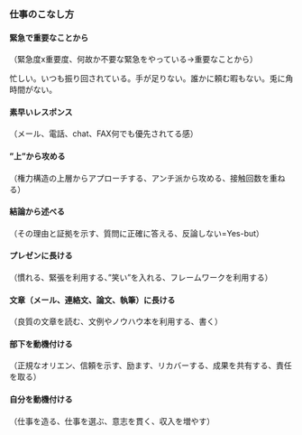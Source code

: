### 仕事のこなし方

#### 緊急で重要なことから  

（緊急度x重要度、何故か不要な緊急をやっている→重要なことから）  

忙しい。いつも振り回されている。手が足りない。誰かに頼む暇もない。兎に角時間がない。 　

  

#### 素早いレスポンス  

（メール、電話、chat、FAX何でも優先されてる感）  

#### ”上”から攻める  

（権力構造の上層からアプローチする、アンチ派から攻める、接触回数を重ねる）  

#### 結論から述べる  

（その理由と証拠を示す、質問に正確に答える、反論しない=Yes-but）  

#### プレゼンに長ける  

（慣れる、緊張を利用する、”笑い”を入れる、フレームワークを利用する）  

#### 文章（メール、連絡文、論文、執筆）に長ける  

（良質の文章を読む、文例やノウハウ本を利用する、書く）  

#### 部下を動機付ける  

（正規なオリエン、信頼を示す、励ます、リカバーする、成果を共有する、責任を取る）

#### 自分を動機付ける  

（仕事を造る、仕事を選ぶ、意志を貫く、収入を増やす）  